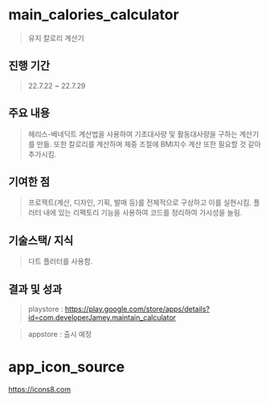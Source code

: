 # main_calories_calculator
> 유지 칼로리 계산기

## 진행 기간
> 22.7.22 ~ 22.7.29

## 주요 내용
> 헤리스-베네딕트 계산법을 사용하여 기초대사량 및 활동대사량을 구하는 계산기를 만듦.
> 또한 칼로리를 계산하며 체중 조절에 BMI지수 계산 또한 필요할 것 같아 추가시킴. 

## 기여한 점
> 프로젝트(계산, 디자인, 기획, 발매 등)를 전체적으로 구상하고 이를 실현시킴.
> 플러터 내에 있는 리펙토리 기능을 사용하여 코드를 정리하여 가시성을 늘림.

## 기술스택/ 지식
> 다트 플러터를 사용함.

## 결과 및 성과
> playstore : https://play.google.com/store/apps/details?id=com.developerJamey.maintain_calculator

> appstore : 출시 예정

# app_icon_source
https://icons8.com
